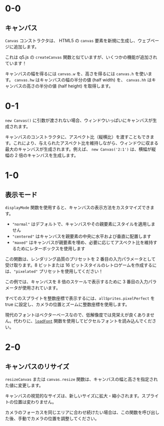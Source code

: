 # 0-0

## キャンバス

`Canvas` コンストラクタは、 HTML5 の `canvas` 要素を新規に生成し、ウェブページに追加します。

これは q5.js の `createCanvas` 関数と似ていますが、いくつかの機能が追加されています！

キャンバスの幅を得るには `canvas.w` を、高さを得るには `canvas.h` を使います。 `canvas.hw` はキャンバスの幅の半分の値 (half width) を、 `canvas.hh` はキャンバスの高さの半分の値 (half height) を取得します。

# 0-1

`new Canvas()` に引数が渡されない場合、ウィンドウいっぱいにキャンバスが生成されます。

キャンバスのコンストラクタに、アスペクト比（縦横比）を渡すこともできます。これにより、与えられたアスペクト比を維持しながら、ウィンドウに収まる最大のキャンバスが生成されます。例えば、 `new Canvas('2:1')` は、横幅が縦幅の 2 倍のキャンバスを生成します。

# 1-0

## 表示モード

`displayMode` 関数を使用すると、キャンバスの表示方法をカスタマイズできます。

- `"normal"` はデフォルトで、キャンバスやその親要素にスタイルを適用しません
- `"centered"` はキャンバスを親要素の中央に水平および垂直に配置します
- `"maxed"` はキャンバスが親要素を埋め、必要に応じてアスペクト比を維持するためにレターボックスを使用します

この関数は、レンダリング品質のプリセットを 2 番目の入力パラメータとして受け取ります。8 ビットまたは 16 ビットスタイルのレトロゲームを作成するには、`"pixelated"` プリセットを使用してください！

この例では、キャンバスを 8 倍のスケールで表示するために 3 番目の入力パラメータが使用されています。

すべてのスプライトを整数座標で表示するには、`allSprites.pixelPerfect` を true に設定し、カメラの位置とズームに整数座標を使用します。

現代のフォントはベクターベースなので、低解像度では見栄えが良くありません。代わりに、[`loadFont`](https://q5js.org/learn/#loadFont) 関数を使用してピクセルフォントを読み込んでください。

# 2-0

## キャンバスのリサイズ

`resizeCanvas` または `canvas.resize` 関数は、キャンバスの幅と高さを指定された値に変更します。

キャンバスの視覚的なサイズは、新しいサイズに拡大・縮小されます。スプライトの位置は変わりません。

カメラのフォーカスを同じエリアに合わせ続けたい場合は、この関数を呼び出した後、手動でカメラの位置を調整してください。
